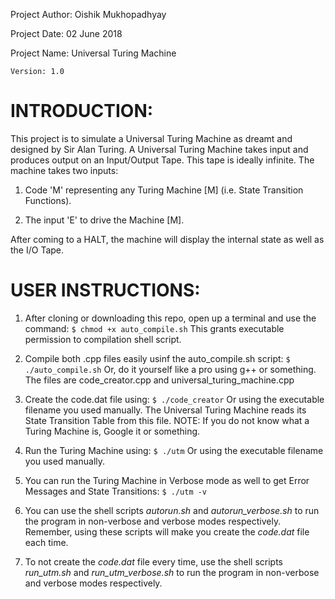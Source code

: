 Project Author:		Oishik Mukhopadhyay

Project Date:		02 June 2018

Project Name:		Universal Turing Machine
			          
	Version: 1.0
					
INTRODUCTION:
============

This project is to simulate a Universal Turing Machine as dreamt and designed by Sir Alan Turing.
A Universal Turing Machine takes input and produces output on an Input/Output Tape. This tape is ideally infinite.
The machine takes two inputs:

1. Code 'M' representing any Turing Machine [M] (i.e. State Transition Functions).

2. The input 'E' to drive the Machine [M].

After coming to a HALT, the machine will display the internal state as well as the I/O Tape.

USER INSTRUCTIONS:
=================

1. 	After cloning or downloading this repo, open up a terminal and use the command:
		`$ chmod +x auto_compile.sh`
	This grants executable permission to compilation shell script.

2.	Compile both .cpp files easily usinf the auto_compile.sh script:
		`$ ./auto_compile.sh`
	Or, do it yourself like a pro using g++ or something. The files are code_creator.cpp and universal_turing_machine.cpp

3.	Create the code.dat file using:
		`$ ./code_creator`
	Or using the executable filename you used manually. The Universal Turing Machine reads its State Transition Table from this file. NOTE: If you do not know what a Turing Machine is, Google it or something.

4.	Run the Turing Machine using:
		`$ ./utm`
	Or using the executable filename you used manually.

5.	You can run the Turing Machine in Verbose mode as well to get Error Messages and State Transitions:
		`$ ./utm -v`

6.	You can use the shell scripts *autorun.sh* and *autorun_verbose.sh* to run the program in non-verbose and verbose modes respectively. Remember, using these scripts will make you create the *code.dat* file each time.
	
7.	To not create the *code.dat* file every time, use the shell scripts *run_utm.sh* and *run_utm_verbose.sh* to run the program in non-verbose and verbose modes respectively. 
